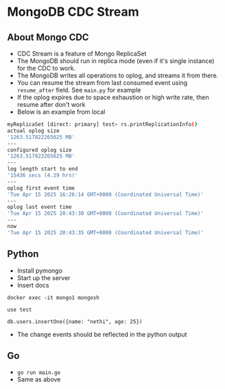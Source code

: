 # MongoDB CDC Stream 

## About Mongo CDC
* CDC Stream is a feature of Mongo ReplicaSet
* The MongoDB should run in replica mode (even if it's single instance) for the CDC to work.
* The MongoDB writes all operations to oplog, and streams it from there.
* You can resume the stream from last consumed event using `resume_after` field. See `main.py` for example
* If the oplog expires due to space exhaustion or high write rate, then resume after don't work
* Below is an example from local
```bash
myReplicaSet [direct: primary] test> rs.printReplicationInfo()
actual oplog size
'1263.517822265625 MB'
---
configured oplog size
'1263.517822265625 MB'
---
log length start to end
'15436 secs (4.29 hrs)'
---
oplog first event time
'Tue Apr 15 2025 16:26:14 GMT+0000 (Coordinated Universal Time)'
---
oplog last event time
'Tue Apr 15 2025 20:43:30 GMT+0000 (Coordinated Universal Time)'
---
now
'Tue Apr 15 2025 20:43:35 GMT+0000 (Coordinated Universal Time)'

```

## Python
* Install pymongo
* Start up the server
* Insert docs 
```
docker exec -it mongo1 mongosh

use test

db.users.insertOne({name: "nethi", age: 25})
```

* The change events should be reflected in the python output

## Go
* `go run main.go`
* Same as above
